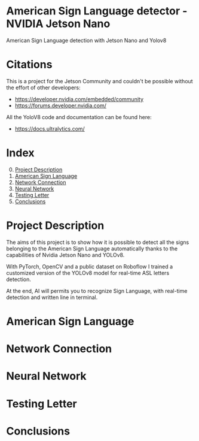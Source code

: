 # American Sign Language detector - NVIDIA Jetson Nano
American Sign Language detection with Jetson Nano and Yolov8

# Citations
This is a project for the Jetson Community and couldn't be possible without the effort of other developers:
  - https://developer.nvidia.com/embedded/community
  - https://forums.developer.nvidia.com/
    
All the YoloV8 code and documentation can be found here:
  - https://docs.ultralytics.com/

# Index
0.  [Project Description](https://github.com/gerardiandre79/asljetsonyolov8/blob/main/README.md#project-description)
1.  [American Sign Language](https://github.com/gerardiandre79/asljetsonyolov8/blob/main/README.md#american-sign-language)
2.  [Network Connection](https://github.com/gerardiandre79/asljetsonyolov8/blob/main/README.md#network-connection)
3.  [Neural Network](https://github.com/gerardiandre79/asljetsonyolov8/blob/main/README.md#neural-network)
4.  [Testing Letter](https://github.com/gerardiandre79/asljetsonyolov8/blob/main/README.md#testing-letter)
5.  [Conclusions](https://github.com/gerardiandre79/asljetsonyolov8/blob/main/README.md#conclusions)

# Project Description
The aims of this project is to show how it is possible to detect all the signs belonging to the American Sign Language automatically thanks to the capabilities of Nvidia Jetson Nano and YOLOv8.

With PyTorch, OpenCV and a public dataset on Roboflow I trained a customized version of the YOLOv8 model for real-time ASL letters detection.

At the end, AI will permits you to recognize Sign Language, with real-time detection and written line in terminal.

# American Sign Language

# Network Connection

# Neural Network

# Testing Letter
   
# Conclusions
